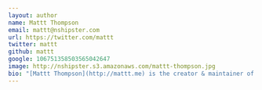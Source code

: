 ```yaml
---
layout: author
name: Mattt Thompson
email: mattt@nshipster.com
url: https://twitter.com/mattt
twitter: mattt
github: mattt
google: 106751358503565042647
image: http://nshipster.s3.amazonaws.com/mattt-thompson.jpg
bio: "[Mattt Thompson](http://mattt.me) is the creator & maintainer of [AFNetworking](https://github.com/afnetworking/afnetworking) and other popular [open-source projects](https://github.com/mattt?tab=repositories), including [Postgres.app](http://postgresapp.com), [ASCIIwwdc](http://asciiwwdc.com) and [Nomad](http://nomad-cli.com)."
---
```

